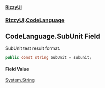 #### [RizzyUI](index 'index')
### [RizzyUI](RizzyUI 'RizzyUI').[CodeLanguage](RizzyUI.CodeLanguage 'RizzyUI.CodeLanguage')

## CodeLanguage.SubUnit Field

SubUnit test result format.

```csharp
public const string SubUnit = subunit;
```

#### Field Value
[System.String](https://docs.microsoft.com/en-us/dotnet/api/System.String 'System.String')